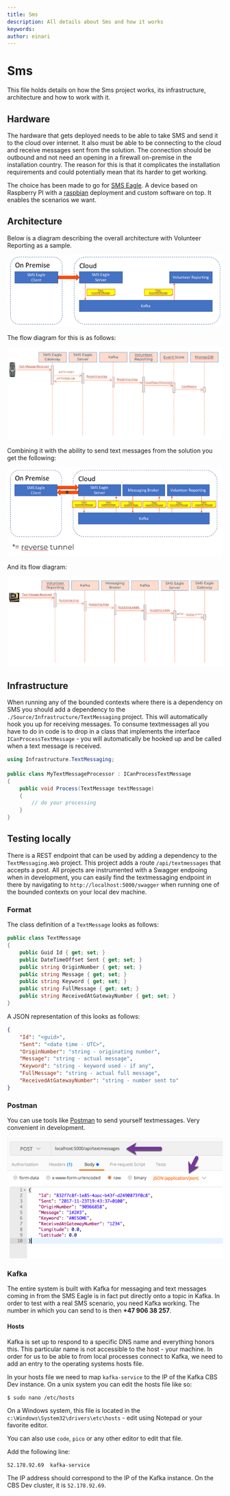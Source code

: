 ```yaml
---
title: Sms
description: All details about Sms and how it works
keywords: 
author: einari
---
```

# Sms

This file holds details on how the Sms project works, its infrastructure, architecture and how to work with it.

## Hardware

The hardware that gets deployed needs to be able to take SMS and send it to the cloud over internet.
It also must be able to be connecting to the cloud and receive messages sent from the solution.
The connection should be outbound and not need an opening in a firewall on-premise in the installation country.
The reason for this is that it complicates the installation requirements and could potentially mean that its
harder to get working.

The choice has been made to go for [SMS Eagle](https://www.smseagle.eu/). A device based on Raspberry PI with
a [raspbian](http://raspbian.org) deployment and custom software on top. It enables the scenarios we want.


## Architecture

Below is a diagram describing the overall architecture with Volunteer Reporting as a sample.

![](./Architecture_Incoming.png)

The flow diagram for this is as follows:

![](./Flow_Incoming.png)

Combining it with the ability to send text messages from the solution you get the following:

![](./Architecture_Duplex.png)

And its flow diagram:

![](./Flow_Duplex.png)

## Infrastructure

When running any of the bounded contexts where there is a dependency on SMS you should add a dependency to the
`./Source/Infrastructure/TextMessaging` project. This will automatically hook you up for receiving messages.
To consume textmessages all you have to do in code is to drop in a class that implements the interface
`ICanProcessTextMessage` - you will automatically be hooked up and be called when a text message is received.

```csharp
using Infrastructure.TextMessaging;

public class MyTextMessageProcessor : ICanProcessTextMessage
{
    public void Process(TextMessage textMessage)
    {
        // do your processing
    }
}
```

## Testing locally

There is a REST endpoint that can be used by adding a dependency to the `TextMessaging.Web` project.
This project adds a route `/api/textmessages` that accepts a post.
All projects are instrumented with a Swagger endpoing when in development, you can easily find the
textmessaging endpoint in there by navigating to `http://localhost:5000/swagger` when running one
of the bounded contexts on your local dev machine.

### Format

The class definition of a `TextMessage` looks as follows:

```csharp
public class TextMessage
{
    public Guid Id { get; set; }
    public DateTimeOffset Sent { get; set; }
    public string OriginNumber { get; set; }
    public string Message { get; set; }
    public string Keyword { get; set; }
    public string FullMessage { get; set; }
    public string ReceivedAtGatewayNumber { get; set; }
}
```

A JSON representation of this looks as follows:

```json
{
    "Id": "<guid>",
    "Sent": "<date time - UTC>",
    "OriginNumber": "string - originating number",
    "Message": "string - actual message",
    "Keyword": "string - keyword used - if any",
    "FullMessage": "string - actual full message",
    "ReceivedAtGatewayNumber": "string - number sent to"
}
```

### Postman

You can use tools like [Postman](https://www.getpostman.com/) to send yourself textmessages.
Very convenient in development.

![](./Postman_Sample.png)

### Kafka

The entire system is built with Kafka for messaging and text messages coming in from the SMS Eagle is in fact put
directly onto a topic in Kafka. In order to test with a real SMS scenario, you need Kafka working. 
The number in which you can send to is then **+47 906 38 257**.

#### Hosts

Kafka is set up to respond to a specific DNS name and everything honors this. This particular name is not
accessible to the host - your machine. In order for us to be able to from local processes connect to Kafka,
we need to add an entry to the operating systems hosts file.

In your hosts file we need to map `kafka-service` to the IP of the Kafka CBS Dev instance.
On a unix system you can edit the hosts file like so:

```shell
$ sudo nano /etc/hosts
```

On a Windows system, this file is located in the `c:\Windows\System32\drivers\etc\hosts` - edit using Notepad or your favorite editor.

You can also use `code`, `pico` or any other editor to edit that file.

Add the following line:

```
52.178.92.69  kafka-service
```

The IP address should correspond to the IP of the Kafka instance. On the CBS Dev cluster, it is `52.178.92.69`.
